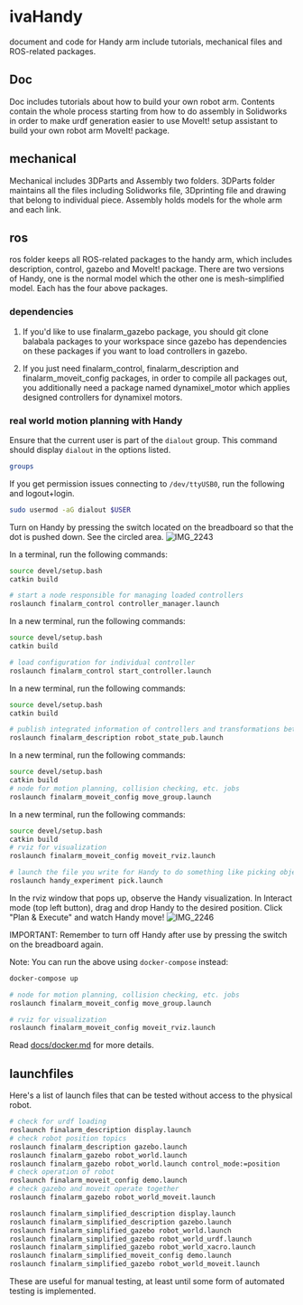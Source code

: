 # ivaHandy

document and code for Handy arm include tutorials, mechanical files and ROS-related packages.

## Doc

Doc includes tutorials about how to build your own robot arm. Contents contain the whole process starting from
how to do assembly in Solidworks in order to make urdf generation easier to use MoveIt! setup assistant to build
your own robot arm MoveIt! package.

## mechanical

Mechanical includes 3DParts and Assembly two folders. 3DParts folder maintains all the files including Solidworks file,
3Dprinting file and drawing that belong to individual piece. Assembly holds models for the whole arm and each link.

## ros

ros folder keeps all ROS-related packages to the handy arm, which includes description, control, gazebo and MoveIt! package.
There are two versions of Handy, one is the normal model which the other one is mesh-simplified model. Each has the four above packages.

### dependencies

1. If you'd like to use finalarm_gazebo package, you should git clone balabala packages to your workspace since gazebo has dependencies on these packages if you want to load controllers in gazebo.

2. If you just need finalarm_control, finalarm_description and finalarm_moveit_config packages, in order to compile all packages out, you additionally need a package named dynamixel_motor which applies designed controllers for dynamixel motors.

### real world motion planning with Handy

Ensure that the current user is part of the `dialout` group. This command should display ```dialout``` in the options listed.
```bash
groups
```

If you get permission issues connecting to `/dev/ttyUSB0`, run the following and logout+login.

```bash
sudo usermod -aG dialout $USER
```

Turn on Handy by pressing the switch located on the breadboard so that the dot is pushed down. See the circled area.
![IMG_2243](https://github.com/azheng987/azheng_ws/assets/53787993/dd0f6739-4662-44b3-9ee9-8d6ab33398a5)

In a terminal, run the following commands:
```bash
source devel/setup.bash
catkin build

# start a node responsible for managing loaded controllers
roslaunch finalarm_control controller_manager.launch
```

In a new terminal, run the following commands:
```bash
source devel/setup.bash
catkin build

# load configuration for individual controller
roslaunch finalarm_control start_controller.launch
```

In a new terminal, run the following commands:
```bash
source devel/setup.bash
catkin build

# publish integrated information of controllers and transformations between links
roslaunch finalarm_description robot_state_pub.launch
```

In a new terminal, run the following commands:
```bash
source devel/setup.bash
catkin build
# node for motion planning, collision checking, etc. jobs
roslaunch finalarm_moveit_config move_group.launch
```

In a new terminal, run the following commands:
```bash
source devel/setup.bash
catkin build
# rviz for visualization
roslaunch finalarm_moveit_config moveit_rviz.launch

# launch the file you write for Handy to do something like picking object
roslaunch handy_experiment pick.launch
```

In the rviz window that pops up, observe the Handy visualization. In Interact mode (top left button), drag and drop Handy to the desired position. Click "Plan & Execute" and watch Handy move!
![IMG_2246](https://github.com/azheng987/azheng_ws/assets/53787993/00766c2a-d97f-4a7f-9983-dfe519fbba5e)


IMPORTANT: Remember to turn off Handy after use by pressing the switch on the breadboard again.

Note: You can run the above using `docker-compose` instead:

```bash
docker-compose up

# node for motion planning, collision checking, etc. jobs
roslaunch finalarm_moveit_config move_group.launch

# rviz for visualization
roslaunch finalarm_moveit_config moveit_rviz.launch
```

Read [docs/docker.md](docs/docker.md) for more details.

## launchfiles

Here's a list of launch files that can be tested without access to the physical robot.

```bash
# check for urdf loading
roslaunch finalarm_description display.launch
# check robot position topics
roslaunch finalarm_description gazebo.launch
roslaunch finalarm_gazebo robot_world.launch
roslaunch finalarm_gazebo robot_world.launch control_mode:=position
# check operation of robot
roslaunch finalarm_moveit_config demo.launch
# check gazebo and moveit operate together
roslaunch finalarm_gazebo robot_world_moveit.launch

roslaunch finalarm_simplified_description display.launch
roslaunch finalarm_simplified_description gazebo.launch
roslaunch finalarm_simplified_gazebo robot_world.launch
roslaunch finalarm_simplified_gazebo robot_world_urdf.launch
roslaunch finalarm_simplified_gazebo robot_world_xacro.launch
roslaunch finalarm_simplified_moveit_config demo.launch
roslaunch finalarm_simplified_gazebo robot_world_moveit.launch
```

These are useful for manual testing, at least until some form of automated testing is implemented.
